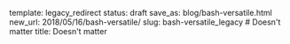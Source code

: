 template: legacy_redirect
status: draft
save_as: blog/bash-versatile.html
new_url: 2018/05/16/bash-versatile/
slug: bash-versatile_legacy  # Doesn't matter
title: Doesn't matter
